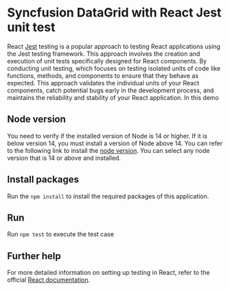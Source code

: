 # Syncfusion DataGrid with React Jest unit test 
React [Jest](https://jestjs.io/docs/tutorial-react) testing is a popular approach to testing React applications using the Jest testing framework. This approach involves the creation and execution of unit tests specifically designed for React components. By conducting unit testing, which focuses on testing isolated units of code like functions, methods, and components to ensure that they behave as expected. This approach validates the individual units of your React components, catch potential bugs early in the development process, and maintains the reliability and stability of your React application. In this demo 

## Node version
You need to verify if the installed version of Node is 14 or higher. If it is below version 14, you must install a version of Node above 14. You can refer to the following link to install the [node version](https://nodejs.org/en/download). You can select any node version that is 14 or above and installed.

## Install packages

Run the `npm install` to install the required packages of this application.

## Run
Run `npm test` to execute the test case

## Further help

For more detailed information on setting up testing in React, refer to the official [React documentation](https://jestjs.io/docs/tutorial-react).
